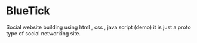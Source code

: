 # BlueTick
Social website building using html , css , java script (demo)
it is just   a proto type of social networking site.
